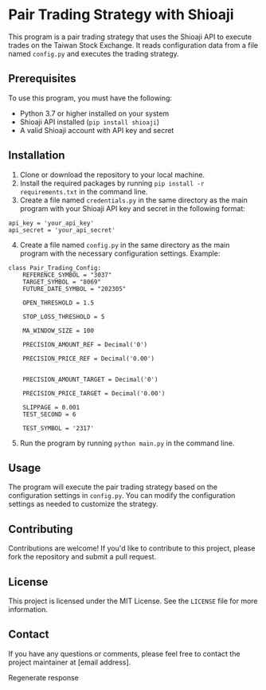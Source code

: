 # Pair Trading Strategy with Shioaji

This program is a pair trading strategy that uses the Shioaji API to execute trades on the Taiwan Stock Exchange. It reads configuration data from a file named `config.py` and executes the trading strategy.

## Prerequisites

To use this program, you must have the following:

- Python 3.7 or higher installed on your system
- Shioaji API installed (`pip install shioaji`)
- A valid Shioaji account with API key and secret

## Installation

1. Clone or download the repository to your local machine.
2. Install the required packages by running `pip install -r requirements.txt` in the command line.
3. Create a file named `credentials.py` in the same directory as the main program with your Shioaji API key and secret in the following format:

```
api_key = 'your_api_key'
api_secret = 'your_api_secret'
```

4. Create a file named `config.py` in the same directory as the main program with the necessary configuration settings. Example:
```
class Pair_Trading_Config:
    REFERENCE_SYMBOL = "3037"
    TARGET_SYMBOL = "8069"
    FUTURE_DATE_SYMBOL = "202305"

    OPEN_THRESHOLD = 1.5

    STOP_LOSS_THRESHOLD = 5

    MA_WINDOW_SIZE = 100
        
    PRECISION_AMOUNT_REF = Decimal('0')
    
    PRECISION_PRICE_REF = Decimal('0.00')
    
    
    PRECISION_AMOUNT_TARGET = Decimal('0')
    
    PRECISION_PRICE_TARGET = Decimal('0.00')
    
    SLIPPAGE = 0.001
    TEST_SECOND = 6

    TEST_SYMBOL = '2317'
```
5. Run the program by running `python main.py` in the command line.

## Usage

The program will execute the pair trading strategy based on the configuration settings in `config.py`. You can modify the configuration settings as needed to customize the strategy.

## Contributing

Contributions are welcome! If you'd like to contribute to this project, please fork the repository and submit a pull request.

## License

This project is licensed under the MIT License. See the `LICENSE` file for more information.

## Contact

If you have any questions or comments, please feel free to contact the project maintainer at [email address].




Regenerate response

